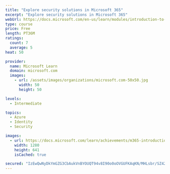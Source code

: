 ```yaml
---
title: "Explore security solutions in Microsoft 365"
excerpt: "Explore security solutions in Microsoft 365"
webUrl: https://docs.microsoft.com/en-us/learn/modules/introduction-to-security-solutions-microsoft-365/
type: course
price: Free
length: PT36M
ratings:
  count: 7
  average: 5
heat: 50

provider:
  name: Microsoft Learn
  domain: microsoft.com
  images:
    - url: /assets/images/organizations/microsoft.com-50x50.jpg
      width: 50
      height: 50

levels:
  - Intermediate

topics:
  - Azure
  - Identity
  - Security

images:
  - url: https://docs.microsoft.com/learn/achievements/m365-introduction-security-solutions-social.png
    width: 1280
    height: 641
    isCached: true

secured: "IzEwQwNyDkYmGZG3CbAukVnBYOUQT94v8I90o0oOVGUFKAqKN/MHLsbr/SZ42KIILPrxT4HAxmmke/2uKgioDMgfyHdBDASSiZUEyYM4WyIBQ22Qi+717X7hVhcyL80iNr92Ay9bDOJJ3/19Kb0rbB8HF5WOahCDzWhBN0ovyXcvldTsChYgGvVjDxi7VVmoUJBMJjLre9jEeDba5jC93MquViUSrOho5yJzMIknHz/v0ItxNpcve9BrJutCoPCvDhIryO791OWAJH6P7FKF3X89U/gA612RncEv3kkTxAv/I+t1dSr038HmC4tNPuau+2XYbRqZzSV7Wco/LFhiL8bF+kWZAILad+qtItrBjh8PkDSmZYJWYihN84kWxXaByN50sBBv5H1V+atgEPVw/fcHgcQFmT7ejrfW0T8XUXM=;94Yf3n9qclsrdM0wp40FUw=="
---
```


